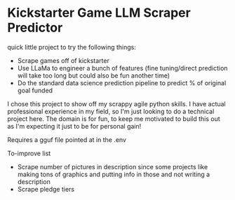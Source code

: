 # Kickstarter Game LLM Scraper Predictor

quick little project to try the following things:
- Scrape games off of kickstarter
- Use LLaMa to engineer a bunch of features (fine tuning/direct prediction will take too long but could also be fun 
another time)
- Do the standard data science prediction pipeline to predict % of original goal funded

I chose this project to show off my scrappy agile python skills. I have actual professional experience in my field, so
I'm just looking to do a technical project here. The domain is for fun, to keep me motivated to build this out as I'm
expecting it just to be for personal gain!


Requires a gguf file pointed at in the .env

To-improve list
- Scrape number of pictures in description since some projects like making tons of graphics and putting info in those 
and not writing a description
- Scrape pledge tiers